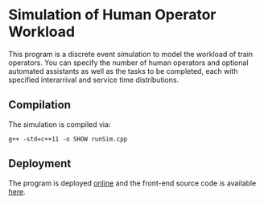 # Simulation of Human Operator Workload
This program is a discrete event simulation to model the workload of train operators. You can specify the number of human operators and optional automated assistants as well as the tasks to be completed, each with specified interarrival and service time distributions.

## Compilation 
The simulation is compiled via:
```
g++ -std=c++11 -o SHOW runSim.cpp
```

## Deployment
The program is deployed [online](http://apps.hal.pratt.duke.edu/show) and the front-end source code is available [here](https://github.com/branchvincent/show-web).
